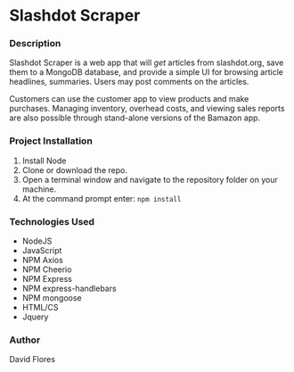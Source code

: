 # Slashdot Scraper

### Description

Slashdot Scraper is a web app that will *get* articles from slashdot.org, save them to a MongoDB database, and provide a simple UI for browsing article headlines, summaries. Users may post comments on the articles.

Customers can use the customer app to view products and make purchases. Managing inventory, overhead costs, and viewing sales reports are also possible through stand-alone versions of the Bamazon app.

### Project Installation

1. Install Node 
2. Clone or download the repo.
3. Open a terminal window and navigate to the repository folder on your machine.
4. At the command prompt enter: `npm install`

### Technologies Used

* NodeJS
* JavaScript
* NPM Axios
* NPM Cheerio
* NPM Express
* NPM express-handlebars
* NPM mongoose
* HTML/CS
* Jquery

### Author
David Flores
